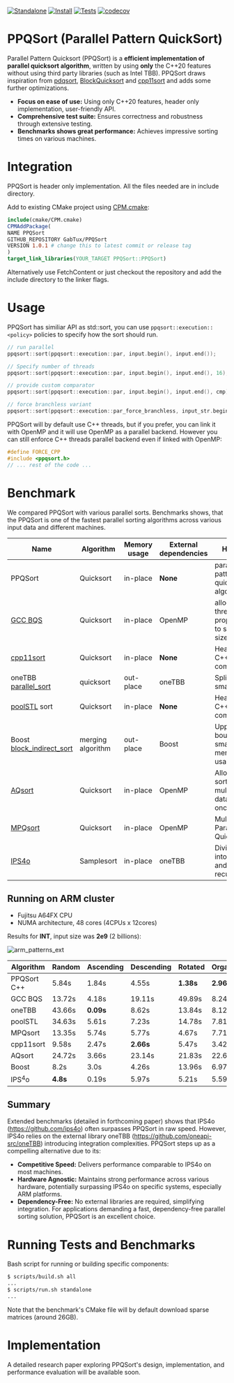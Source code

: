 [![Standalone](https://github.com/GabTux/ppqsort_suite/actions/workflows/standalone.yml/badge.svg)](https://github.com/GabTux/ppqsort_suite/actions/workflows/standalone.yml)
[![Install](https://github.com/GabTux/ppqsort_suite/actions/workflows/install.yml/badge.svg)](https://github.com/GabTux/ppqsort_suite/actions/workflows/install.yml)
[![Tests](https://github.com/GabTux/ppqsort_suite/actions/workflows/tests.yml/badge.svg)](https://github.com/GabTux/ppqsort_suite/actions/workflows/tests.yml)
[![codecov](https://codecov.io/github/GabTux/PPQSort/graph/badge.svg?token=K7UVUZ4N1N)](https://codecov.io/github/GabTux/PPQSort)

# PPQSort (Parallel Pattern QuickSort)
Parallel Pattern Quicksort (PPQSort) is a **efficient implementation of parallel quicksort algorithm**, written by using **only** the C++20 features without using third party libraries (such as Intel TBB). PPQSort draws inspiration from [pdqsort](https://github.com/orlp/pdqsort), [BlockQuicksort](https://github.com/weissan/BlockQuicksort) and [cpp11sort](https://gitlab.com/daniel.langr/cpp11sort) and adds some further optimizations.

* **Focus on ease of use:** Using only C++20 features, header only implementation, user-friendly API.
* **Comprehensive test suite:** Ensures correctness and robustness through extensive testing. 
* **Benchmarks shows great performance:** Achieves impressive sorting times on various machines.

# Integration
PPQSort is header only implementation. All the files needed are in include directory.

Add to existing CMake project using [CPM.cmake](https://github.com/cpm-cmake/CPM.cmake):
```CMake
include(cmake/CPM.cmake)
CPMAddPackage(
NAME PPQSort
GITHUB_REPOSITORY GabTux/PPQSort
VERSION 1.0.1 # change this to latest commit or release tag
)
target_link_libraries(YOUR_TARGET PPQSort::PPQSort)
```
Alternatively use FetchContent or just checkout the repository and add the include directory to the linker flags.

# Usage

PPQSort has similiar API as std::sort, you can use `ppqsort::execution::<policy>` policies to specify how the sort should run.
```cpp
// run parallel
ppqsort::sort(ppqsort::execution::par, input.begin(), input.end());

// Specify number of threads
ppqsort::sort(ppqsort::execution::par, input.begin(), input.end(), 16);

// provide custom comparator
ppqsort::sort(ppqsort::execution::par, input.begin(), input.end(), cmp);

// force branchless variant
ppqsort::sort(ppqsort::execution::par_force_branchless, input_str.begin(), input_str.end(), cmp);
```

PPQSort will by default use C++ threads, but if you prefer, you can link it with OpenMP and it will use OpenMP as a parallel backend. However you can still enforce C++ threads parallel backend even if linked with OpenMP:
```cpp
#define FORCE_CPP
#include <ppqsort.h>
// ... rest of the code ...
```

# Benchmark
We compared PPQSort with various parallel sorts. Benchmarks shows, that the PPQSort is one of the fastest parallel sorting algorithms across various input data and different machines.

| Name                            | Algorithm         | Memory usage | External dependencies                                                | Highlight                                           |
|---------------------------------|-------------------|--------------|----------------------------------------------------------------------|-----------------------------------------------------|
| PPQSort            | Quicksort         | in-place     | **None**                                                    | parallel pattern quicksort algorithm  |
| [GCC BQS](https://gcc.gnu.org/onlinedocs/libstdc++/manual/parallel_mode_design.html)            | Quicksort         | in-place     | OpenMP                                                    | allocating threads proportionally to subtask sizes  |
| [cpp11sort](https://gitlab.com/daniel.langr/cpp11sort)                       | Quicksort         | in-place     | **None**                                                                 | Header-only, C++11 compliant                        |
| oneTBB [parallel_sort](https://spec.oneapi.io/versions/latest/elements/oneTBB/source/algorithms/functions/parallel_sort_func.html#parallel-sort)          | quicksort         | out-place    | oneTBB                                                    | Splits input to small tasks                         |
| [poolSTL](https://github.com/alugowski/poolSTL) sort                         | Quicksort         | in-place     | **None**                                                                 | Header-only, C++17 compliant                        |
| Boost [block_indirect_sort](https://www.boost.org/doc/libs/develop/libs/sort/doc/html/sort/parallel.html#sort.parallel.block_indirect_sort)       | merging algorithm | out-place    | Boost                                                                | Upper bounded small memory usage                    |
| [AQsort](https://github.com/DanielLangr/AQsort)                          | Quicksort         | in-place     | OpenMP                                                    | Allows the sorting of multiple datasets at once     |
| [MPQsort](https://github.com/voronond/MPQsort/)              | Quicksort         | in-place     | OpenMP                                                    | Multiway Parallel Quicksort                         |
| [IPS4o](https://github.com/ips4o/ips4o)                        | Samplesort        | in-place     | oneTBB                                                    | Divides data into buckets and sort them recursively |

## Running on ARM cluster
* Fujitsu A64FX CPU
* NUMA architecture, 48 cores (4CPUs x 12cores)

Results for **INT**, input size was **2e9** (2 billions):

![arm_patterns_ext](https://github.com/GabTux/PPQSort/assets/24779546/95741ffe-d710-4360-afac-fa5dce3c50c1)

| Algorithm   | Random | Ascending | Descending | Rotated | OrganPipe | Heap | Total | Rank |
|-------------|----------------------------------|-------------------------------------|--------------------------------------|-----------------------------------|-------------------------------------|--------------------------------|---------------------------------|--------------------------------|
| PPQSort C++ | 5.84s                            | 1.84s                               | 4.55s                                | **1.38s**                    | **2.96s**                      | 5.58s                          | **22.15s**                          | **1**                              |
| GCC BQS     | 13.72s                           | 4.18s                               | 19.11s                               | 49.89s                            | 8.24s                               | 13.78s                         | 108.92s                         | 6                              |
| oneTBB      | 43.66s                           | **0.09s**                      | 8.62s                                | 13.84s                            | 8.12s                               | 43.9s                          | 118.23s                         | 9                              |
| poolSTL     | 34.63s                           | 5.61s                               | 7.23s                                | 14.78s                            | 7.81s                               | 46.88s                         | 116.94s                         | 7                              |
| MPQsort     | 13.35s                           | 5.74s                               | 5.77s                                | 4.67s                             | 7.71s                               | 12.87s                         | 50.11s                          | 5                              |
| cpp11sort   | 9.58s                            | 2.47s                               | **2.66s**                       | 5.47s                             | 3.42s                               | 9.9s                           | 33.5s                           | 3                              |
| AQsort      | 24.72s                           | 3.66s                               | 23.14s                               | 21.83s                            | 22.6s                               | 25.31s                         | 121.26s                         | 8                             |
| Boost       | 8.2s                             | 3.0s                                | 4.26s                                | 13.96s                            | 6.97s                               | 7.92s                          | 44.31s                          | 4                              |
| IPS$^4$o    | **4.8s**                    | 0.19s                               | 5.97s                                | 5.21s                             | 5.59s                               | **4.91s**                 | 26.67s                          | 2                              |

## Summary
Extended benchmarks (detailed in forthcoming paper) shows that IPS4o (https://github.com/ips4o) often surpasses PPQSort in raw speed. However, IPS4o relies on the external library oneTBB (https://github.com/oneapi-src/oneTBB) introducing integration complexities. PPQSort steps up as a compelling alternative due to its:

* **Competitive Speed:** Delivers performance comparable to IPS4o on most machines.
* **Hardware Agnostic:** Maintains strong performance across various hardware, potentially surpassing IPS4o on specific systems, especially ARM platforms.
* **Dependency-Free:** No external libraries are required, simplifying integration.
For applications demanding a fast, dependency-free parallel sorting solution, PPQSort is an excellent choice.

# Running Tests and Benchmarks
Bash script for running or building specific components:
```bash
$ scripts/build.sh all
...
$ scripts/run.sh standalone
...
```
Note that the benchmark's CMake file will by default download sparse matrices (around 26GB).

# Implementation
A detailed research paper exploring PPQSort's design, implementation, and performance evaluation will be available soon.
